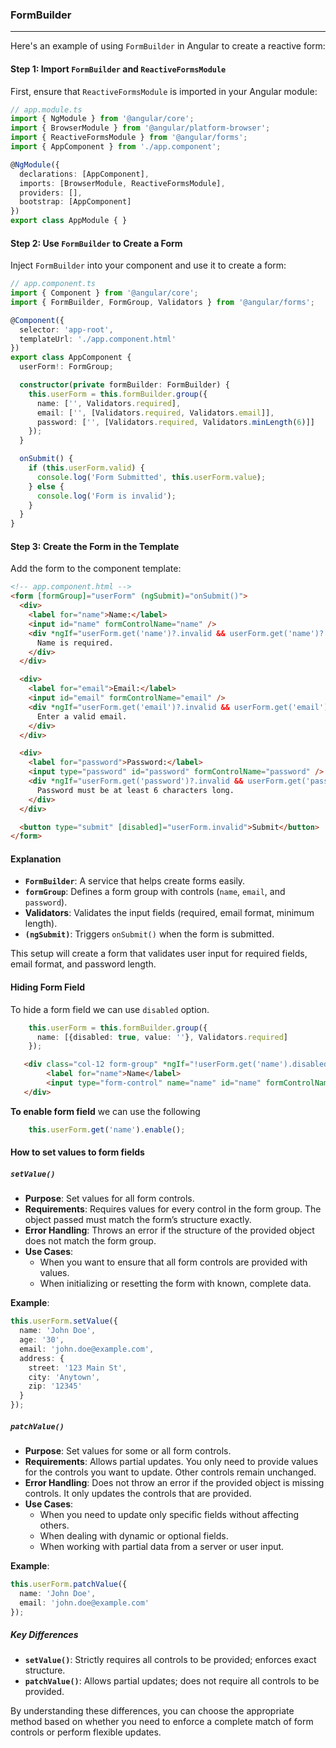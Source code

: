 ### FormBuilder
---

Here's an example of using `FormBuilder` in Angular to create a reactive form:

#### Step 1: Import `FormBuilder` and `ReactiveFormsModule`

First, ensure that `ReactiveFormsModule` is imported in your Angular module:

```typescript
// app.module.ts
import { NgModule } from '@angular/core';
import { BrowserModule } from '@angular/platform-browser';
import { ReactiveFormsModule } from '@angular/forms';
import { AppComponent } from './app.component';

@NgModule({
  declarations: [AppComponent],
  imports: [BrowserModule, ReactiveFormsModule],
  providers: [],
  bootstrap: [AppComponent]
})
export class AppModule { }
```

#### Step 2: Use `FormBuilder` to Create a Form

Inject `FormBuilder` into your component and use it to create a form:

```typescript
// app.component.ts
import { Component } from '@angular/core';
import { FormBuilder, FormGroup, Validators } from '@angular/forms';

@Component({
  selector: 'app-root',
  templateUrl: './app.component.html'
})
export class AppComponent {
  userForm!: FormGroup;

  constructor(private formBuilder: FormBuilder) {
    this.userForm = this.formBuilder.group({
      name: ['', Validators.required],
      email: ['', [Validators.required, Validators.email]],
      password: ['', [Validators.required, Validators.minLength(6)]]
    });
  }

  onSubmit() {
    if (this.userForm.valid) {
      console.log('Form Submitted', this.userForm.value);
    } else {
      console.log('Form is invalid');
    }
  }
}
```

#### Step 3: Create the Form in the Template

Add the form to the component template:

```html
<!-- app.component.html -->
<form [formGroup]="userForm" (ngSubmit)="onSubmit()">
  <div>
    <label for="name">Name:</label>
    <input id="name" formControlName="name" />
    <div *ngIf="userForm.get('name')?.invalid && userForm.get('name')?.touched">
      Name is required.
    </div>
  </div>

  <div>
    <label for="email">Email:</label>
    <input id="email" formControlName="email" />
    <div *ngIf="userForm.get('email')?.invalid && userForm.get('email')?.touched">
      Enter a valid email.
    </div>
  </div>

  <div>
    <label for="password">Password:</label>
    <input type="password" id="password" formControlName="password" />
    <div *ngIf="userForm.get('password')?.invalid && userForm.get('password')?.touched">
      Password must be at least 6 characters long.
    </div>
  </div>

  <button type="submit" [disabled]="userForm.invalid">Submit</button>
</form>
```

#### Explanation

- **`FormBuilder`**: A service that helps create forms easily.
- **`formGroup`**: Defines a form group with controls (`name`, `email`, and `password`).
- **Validators**: Validates the input fields (required, email format, minimum length).
- **`(ngSubmit)`**: Triggers `onSubmit()` when the form is submitted.

This setup will create a form that validates user input for required fields, email format, and password length.

#### Hiding Form Field

To hide a form field we can use `disabled` option.

```typescript
    this.userForm = this.formBuilder.group({
      name: [{disabled: true, value: ''}, Validators.required]
    });
```

```html
   <div class="col-12 form-group" *ngIf="!userForm.get('name').disabled">
        <label for="name">Name</label>
        <input type="form-control" name="name" id="name" formControlName="name">
   </div>
```
**To enable form field** we can use the following

```typescript
    this.userForm.get('name').enable();
```

#### How to set values to form fields


##### **`setValue()`**
- **Purpose**: Set values for all form controls.
- **Requirements**: Requires values for every control in the form group. The object passed must match the form’s structure exactly.
- **Error Handling**: Throws an error if the structure of the provided object does not match the form group.
- **Use Cases**:
  - When you want to ensure that all form controls are provided with values.
  - When initializing or resetting the form with known, complete data.
  
**Example**:
```typescript
this.userForm.setValue({
  name: 'John Doe',
  age: '30',
  email: 'john.doe@example.com',
  address: {
    street: '123 Main St',
    city: 'Anytown',
    zip: '12345'
  }
});
```

##### **`patchValue()`**
- **Purpose**: Set values for some or all form controls.
- **Requirements**: Allows partial updates. You only need to provide values for the controls you want to update. Other controls remain unchanged.
- **Error Handling**: Does not throw an error if the provided object is missing controls. It only updates the controls that are provided.
- **Use Cases**:
  - When you need to update only specific fields without affecting others.
  - When dealing with dynamic or optional fields.
  - When working with partial data from a server or user input.
  
**Example**:
```typescript
this.userForm.patchValue({
  name: 'John Doe',
  email: 'john.doe@example.com'
});
```

##### **Key Differences**
- **`setValue()`**: Strictly requires all controls to be provided; enforces exact structure.
- **`patchValue()`**: Allows partial updates; does not require all controls to be provided.

By understanding these differences, you can choose the appropriate method based on whether you need to enforce a complete match of form controls or perform flexible updates.
